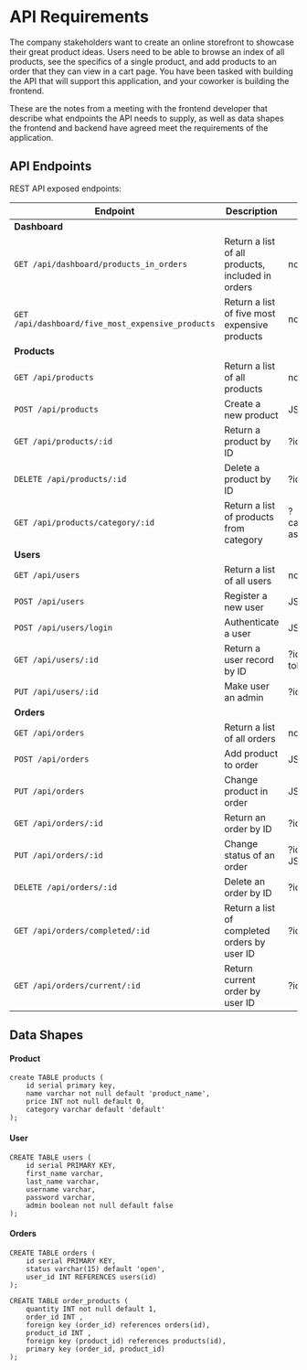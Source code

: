 # API Requirements
The company stakeholders want to create an online storefront to showcase their great product ideas. Users need to be able to browse an index of all products, see the specifics of a single product, and add products to an order that they can view in a cart page. You have been tasked with building the API that will support this application, and your coworker is building the frontend.

These are the notes from a meeting with the frontend developer that describe what endpoints the API needs to supply, as well as data shapes the frontend and backend have agreed meet the requirements of the application. 

## API Endpoints

REST API exposed endpoints:

| **Endpoint**      | **Description**                    | **Parameters**                                                  | **Permissions**       |
| ----------------- | ---------------------------------- | --------------------------------------------------------------- |-----|
|       **Dashboard**
|`GET /api/dashboard/products_in_orders` | Return a list of all products, included in orders | none | none |
|`GET /api/dashboard/five_most_expensive_products` | Return a list of five most expensive products| none | none |
|**Products**
|`GET /api/products` | Return a list of all products | none| none |
|`POST /api/products` | Create a new product | JSON object | token, admin |
|`GET /api/products/:id` | Return a product by ID | ?id=id as number | none |
|`DELETE /api/products/:id` | Delete a product by ID | ?id=id as number | token, admin |
|`GET /api/products/category/:id` | Return a list of products from category | ?category=category as string | none |
|**Users**
|`GET /api/users` | Return a list of all users | none |token, admin |
|`POST /api/users` | Register a new user | JSON Object |none |
|`POST /api/users/login` | Authenticate a user | JSON Object | none |
|`GET /api/users/:id` | Return a user record by ID | ?id=id as string token |
|`PUT /api/users/:id` | Make user an admin | ?id=id as number | token, admin |
|**Orders**
|`GET /api/orders` | Return a list of all orders | none | token, admin |
|`POST /api/orders` | Add product to order | JSON Objects | token |
|`PUT /api/orders` | Change product in order | JSON Object | token |
|`GET /api/orders/:id` | Return an order by ID | ?id=id as number| token  |
|`PUT /api/orders/:id` | Change status of an order | ?id=id as number JSON Object| token,admin  |
|`DELETE /api/orders/:id` | Delete an order by ID | ?id=id as number | token, admin  |
|`GET /api/orders/completed/:id` | Return a list of completed orders by user ID | ?id=id as number| token  |
|`GET /api/orders/current/:id` | Return current order by user ID | ?id=id as number| token  |

## Data Shapes
#### Product
```
create TABLE products (
    id serial primary key,
    name varchar not null default 'product_name',
    price INT not null default 0,
    category varchar default 'default'
);
```
#### User
```
CREATE TABLE users (
    id serial PRIMARY KEY,
    first_name varchar,
    last_name varchar,
    username varchar,
    password varchar,
    admin boolean not null default false
);
```
#### Orders
```
CREATE TABLE orders (
    id serial PRIMARY KEY,
    status varchar(15) default 'open',
    user_id INT REFERENCES users(id)
);

CREATE TABLE order_products (
    quantity INT not null default 1,
    order_id INT ,
    foreign key (order_id) references orders(id),
    product_id INT ,
    foreign key (product_id) references products(id),
    primary key (order_id, product_id)
);
```
